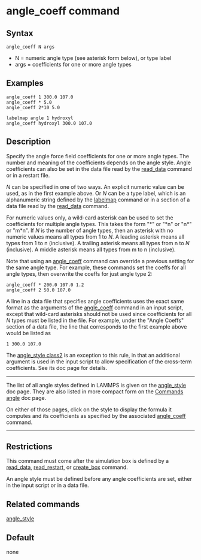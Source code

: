 # angle_coeff command

## Syntax

``` LAMMPS
angle_coeff N args
```

-   N = numeric angle type (see asterisk form below), or type label
-   args = coefficients for one or more angle types

## Examples

``` LAMMPS
angle_coeff 1 300.0 107.0
angle_coeff * 5.0
angle_coeff 2*10 5.0

labelmap angle 1 hydroxyl
angle_coeff hydroxyl 300.0 107.0
```

## Description

Specify the angle force field coefficients for one or more angle types.
The number and meaning of the coefficients depends on the angle style.
Angle coefficients can also be set in the data file read by the
[read_data](read_data) command or in a restart file.

$N$ can be specified in one of two ways. An explicit numeric value can
be used, as in the first example above. Or $N$ can be a type label,
which is an alphanumeric string defined by the [labelmap](labelmap)
command or in a section of a data file read by the
[read_data](read_data) command.

For numeric values only, a wild-card asterisk can be used to set the
coefficients for multiple angle types. This takes the form \"\*\" or
\"\*n\" or \"n\*\" or \"m\*n\". If $N$ is the number of angle types,
then an asterisk with no numeric values means all types from 1 to $N$. A
leading asterisk means all types from 1 to n (inclusive). A trailing
asterisk means all types from n to $N$ (inclusive). A middle asterisk
means all types from m to n (inclusive).

Note that using an [angle_coeff](angle_coeff) command can override a
previous setting for the same angle type. For example, these commands
set the coeffs for all angle types, then overwrite the coeffs for just
angle type 2:

``` LAMMPS
angle_coeff * 200.0 107.0 1.2
angle_coeff 2 50.0 107.0
```

A line in a data file that specifies angle coefficients uses the exact
same format as the arguments of the [angle_coeff](angle_coeff) command
in an input script, except that wild-card asterisks should not be used
since coefficients for all $N$ types must be listed in the file. For
example, under the \"Angle Coeffs\" section of a data file, the line
that corresponds to the first example above would be listed as

    1 300.0 107.0

The [angle_style class2](angle_class2) is an exception to this rule, in
that an additional argument is used in the input script to allow
specification of the cross-term coefficients. See its doc page for
details.

------------------------------------------------------------------------

The list of all angle styles defined in LAMMPS is given on the
[angle_style](angle_style) doc page. They are also listed in more
compact form on the [Commands angle](angle) doc page.

On either of those pages, click on the style to display the formula it
computes and its coefficients as specified by the associated
[angle_coeff](angle_coeff) command.

------------------------------------------------------------------------

## Restrictions

This command must come after the simulation box is defined by a
[read_data](read_data), [read_restart](read_restart), or
[create_box](create_box) command.

An angle style must be defined before any angle coefficients are set,
either in the input script or in a data file.

## Related commands

[angle_style](angle_style)

## Default

none
